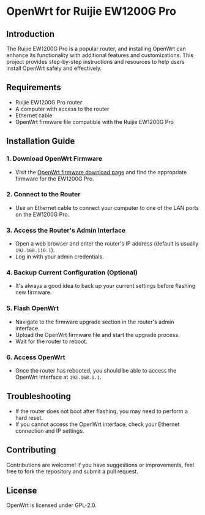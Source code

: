 # OpenWrt for Ruijie EW1200G Pro

## Introduction
The Ruijie EW1200G Pro is a popular router, and installing OpenWrt can enhance its functionality with additional features and customizations. This project provides step-by-step instructions and resources to help users install OpenWrt safely and effectively.

## Requirements
- Ruijie EW1200G Pro router
- A computer with access to the router
- Ethernet cable
- OpenWrt firmware file compatible with the Ruijie EW1200G Pro

## Installation Guide

### 1. Download OpenWrt Firmware
- Visit the [OpenWrt firmware download page](https://downloads.openwrt.org/snapshots/targets/ramips/mt7621/) and find the appropriate firmware for the EW1200G Pro.

### 2. Connect to the Router
- Use an Ethernet cable to connect your computer to one of the LAN ports on the EW1200G Pro.

### 3. Access the Router's Admin Interface
- Open a web browser and enter the router's IP address (default is usually `192.168.110.1`).
- Log in with your admin credentials.

### 4. Backup Current Configuration (Optional)
- It's always a good idea to back up your current settings before flashing new firmware.

### 5. Flash OpenWrt
- Navigate to the firmware upgrade section in the router's admin interface.
- Upload the OpenWrt firmware file and start the upgrade process.
- Wait for the router to reboot.

### 6. Access OpenWrt
- Once the router has rebooted, you should be able to access the OpenWrt interface at `192.168.1.1`.

## Troubleshooting
- If the router does not boot after flashing, you may need to perform a hard reset.
- If you cannot access the OpenWrt interface, check your Ethernet connection and IP settings.

## Contributing
Contributions are welcome! If you have suggestions or improvements, feel free to fork the repository and submit a pull request.

## License
OpenWrt is licensed under GPL-2.0.
